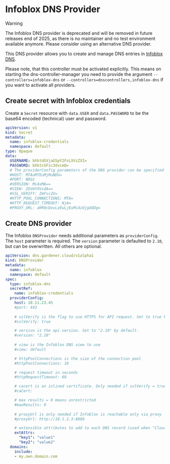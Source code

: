 # Infoblox DNS Provider

> [!WARNING]
> The Infoblox DNS provider is deprecated and will be removed in future releases end of 2025, as there is 
> no maintainer and no test environment available anymore. Please consider using an alternative DNS provider.

This DNS provider allows you to create and manage DNS entries in [Infoblox DNS](https://www.infoblox.com/products/dns/). 

Please note, that this controller must be activated explicitly.
This means on starting the dns-controller-manager you need to provide the argument `--controllers=infoblox-dns` or
`--controllers=dnscontrollers,infoblox-dns` if you want to activate all providers.

## Create secret with Infoblox credentials

Create a `Secret` resource with `data.USER` and `data.PASSWORD` to be the base64 encoded (technical) user and password.

```yaml
apiVersion: v1
kind: Secret
metadata:
  name: infoblox-credentials
  namespace: default
type: Opaque
data:
  USERNAME: bXktdGVjaG5pY2FsLXVzZXI=
  PASSWORD: bXktcGFzc3dvcmQ=
  # The providerConfig parameters of the DNS provider can be specified here alternatively (not recommenended)
  #HOST: MTAuMTEuMjMuNDU=
  #PORT: NDQz
  #VERSION: Mi4xMA==
  #VIEW: ZGVmYXVsdA==
  #SSL_VERIFY: ZmFsc2U=
  #HTTP_POOL_CONNECTIONS: MTA=
  #HTTP_REQUEST_TIMEOUT: NjA=
  #PROXY_URL: aHR0cDovLzEwLjEuMi4zOjg4ODg=
```

## Create DNS provider

The Infoblox `DNSProvider` needs additional parameters as `providerConfig`. The `host` parameter is required.
The `version` parameter is defaulted to `2.10`, but can be overwritten. All others are optional.

```yaml
apiVersion: dns.gardener.cloud/v1alpha1
kind: DNSProvider
metadata:
  name: infoblox
  namespace: default
spec:
  type: infoblox-dns
  secretRef:
    name: infoblox-credentials
  providerConfig:
    host: 10.11.23.45
    #port: 443
    
    # sslVerify is the flag to use HTTPS for API request. Set to true by default.
    #sslVerify: true

    # version is the api version. Set to "2.10" by default.
    #version: "2.10"
   
    # view is the Infoblox DNS view to use
    #view: default

    # httpPoolConnections is the size of the connection pool
    #httpPoolConnections: 10

    # request timeout in seconds
    #httpRequestTimeout: 60

    # cacert is an inlined certificate. Only needed if sslVerify = true and use of self-signed/internal certificate 
    #caCert:

    # max results = 0 means unrestricted
    #maxResults: 0
   
    # proxyUrl is only needed if Infoblox is reachable only via proxy
    #proxyUrl: http://10.1.2.3:8888

    # extensible attributes to add to each DNS record (used when "Cloud Network Automation" is enabled)
    extAttrs:
      "key1": "value1"
      "key2": "value2"
  domains:
    include:
    - my.own.domain.com
```
